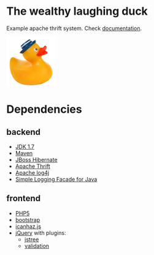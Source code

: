 The wealthy laughing duck
=========================

Example apache thrift system. Check [documentation](doc/index.md).

![wealthy laughing duck logo](doc/wealthy-laughing-duck-logo.png "wealthy laughing duck logo")

Dependencies
============

backend
-------

 * [JDK 1.7](http://www.oracle.com/technetwork/java/javase/downloads/index.html)
 * [Maven](http://maven.apache.org/)
 * [JBoss Hibernate](http://hibernate.org/)
 * [Apache Thrift](http://archive.apache.org/dist/thrift/0.9.0/)
 * [Apache log4j](http://logging.apache.org/log4j)
 * [Simple Logging Facade for Java](http://www.slf4j.org/download.html)

frontend
--------

 * [PHP5](http://php.net/)
 * [bootstrap](http://twitter.github.com/bootstrap/)
 * [icanhaz.js](http://icanhazjs.com/)
 * [jQuery](http://jquery.com/) with plugins:
   * [jstree](http://www.jstree.com/)
   * [validation](http://bassistance.de/jquery-plugins/jquery-plugin-validation/)
